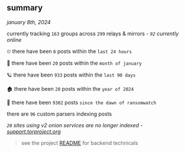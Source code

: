 
## summary
_january 8th, 2024_

currently tracking `163` groups across `299` relays & mirrors - _`92` currently online_

⏲ there have been `6` posts within the `last 24 hours`

🦈 there have been `20` posts within the `month of january`

🪐 there have been `933` posts within the `last 90 days`

🏚 there have been `20` posts within the `year of 2024`

🦕 there have been `9302` posts `since the dawn of ransomwatch`

there are `96` custom parsers indexing posts

_`20` sites using v2 onion services are no longer indexed - [support.torproject.org](https://support.torproject.org/onionservices/v2-deprecation/)_

> see the project [README](https://github.com/joshhighet/ransomwatch#ransomwatch--) for backend technicals
